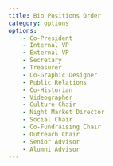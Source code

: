 ```yaml
---
title: Bio Positions Order
category: options
options:
    - Co-President
    - Internal VP
    - External VP
    - Secretary
    - Treasurer
    - Co-Graphic Designer
    - Public Relations
    - Co-Historian
    - Videographer
    - Culture Chair
    - Night Market Director
    - Social Chair
    - Co-Fundraising Chair
    - Outreach Chair
    - Senior Advisor
    - Alumni Advisor
---
```

